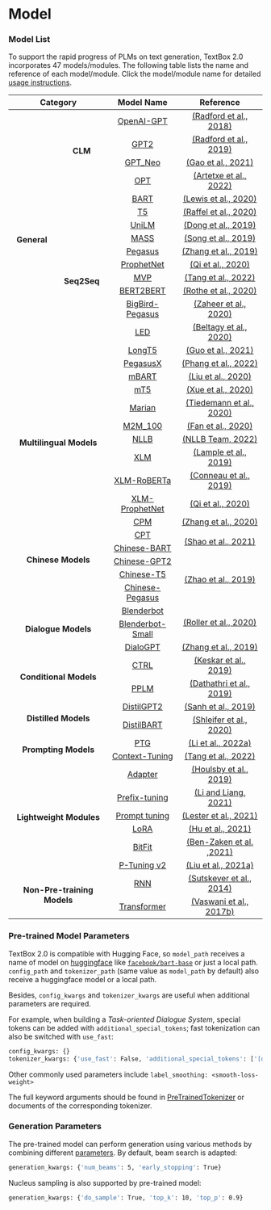 # Model

### Model List

To support the rapid progress of PLMs on text generation, TextBox 2.0 incorporates 47 models/modules. The following table lists the name and reference of each model/module. Click the model/module name for detailed [usage instructions](https://github.com/RUCAIBox/TextBox/tree/2.0.0/instructions).

<!-- Thanks for table generatros https://www.tablesgenerator.com/html_tables -->

<div class="tg-wrap"><table align="center">
<thead>
  <tr>
    <th align="center" colspan="2">Category</th>
    <th align="center">Model Name</th>
    <th align="center">Reference</th>
  </tr>
</thead>
<tbody>
  <tr>
    <td rowspan="16" align="center"><strong>General</strong></td>
    <td rowspan="4" align="center"><strong>CLM</strong></td>
    <td align="center"><a href="https://github.com/RUCAIBox/TextBox/blob/2.0.0/instructions/CLM/OpenAI-GPT.md">OpenAI-GPT</td>
    <td align="center"><a href="https://cdn.openai.com/research-covers/language-unsupervised/language_understanding_paper.pdf">(Radford et al., 2018)</a></td>
  </tr>
  <tr>
    <td align="center"><a href="https://github.com/RUCAIBox/TextBox/blob/2.0.0/instructions/CLM/GPT2.md">GPT2</td>
    <td align="center"><a href="https://cdn.openai.com/better-language-models/language_models_are_unsupervised_multitask_learners.pdf">(Radford et al., 2019)</a></td>
  </tr>
  <tr>
    <td align="center"><a href="https://github.com/RUCAIBox/TextBox/blob/2.0.0/instructions/CLM/GPT_Neo.md">GPT_Neo</td>
    <td align="center"><a href="https://arxiv.org/pdf/2101.00027">(Gao et al., 2021)</a></td>
  </tr>
  <tr>
    <td align="center"><a href="https://github.com/RUCAIBox/TextBox/blob/2.0.0/instructions/CLM/OPT.md">OPT</td>
    <td align="center"><a href="https://arxiv.org/pdf/2205.01068">(Artetxe et al., 2022)</a></td>
  </tr>
  <tr>
    <td rowspan="12" align="center"><strong>Seq2Seq</strong></td>
    <td align="center"><a href="https://github.com/RUCAIBox/TextBox/blob/2.0.0/instructions/Seq2Seq/BART.md">BART</td>
    <td align="center"><a href="https://arxiv.org/pdf/1910.13461">(Lewis et al., 2020)</a></td>
  </tr>
  <tr>
    <td align="center"><a href="https://github.com/RUCAIBox/TextBox/blob/2.0.0/instructions/Seq2Seq/T5.md">T5</td>
    <td align="center"><a href="https://arxiv.org/pdf/1910.10683">(Raffel et al., 2020)</a></td>
  </tr>
  <tr>
    <td align="center"><a href="https://github.com/RUCAIBox/TextBox/blob/2.0.0/instructions/Seq2Seq/UniLM.md">UniLM</td>
    <td align="center"><a href="https://arxiv.org/pdf/1905.03197">(Dong et al., 2019)</a></td>
  </tr>
  <tr>
    <td align="center"><a href="https://github.com/RUCAIBox/TextBox/blob/2.0.0/instructions/Seq2Seq/MASS.md">MASS</td>
    <td align="center"><a href="https://arxiv.org/pdf/1905.02450">(Song et al., 2019)</a></td>
  </tr>
  <tr>
    <td align="center"><a href="https://github.com/RUCAIBox/TextBox/blob/2.0.0/instructions/Seq2Seq/Pegasus.md">Pegasus</td>
    <td align="center"><a href="https://arxiv.org/pdf/1912.08777">(Zhang et al., 2019)</a></td>
  </tr>
  <tr>
    <td align="center"><a href="https://github.com/RUCAIBox/TextBox/blob/2.0.0/instructions/Seq2Seq/ProphetNet.md">ProphetNet</td>
    <td align="center"><a href="https://arxiv.org/pdf/2001.04063">(Qi et al., 2020)</a></td>
  </tr>
  <tr>
    <td align="center"><a href="https://github.com/RUCAIBox/TextBox/blob/2.0.0/instructions/Seq2Seq/MVP.md">MVP</td>
    <td align="center"><a href="https://arxiv.org/pdf/2206.12131">(Tang et al., 2022)</a></td>
  </tr>
  <tr>
    <td align="center"><a href="https://github.com/RUCAIBox/TextBox/blob/2.0.0/instructions/Seq2Seq/BERT2BERT.md">BERT2BERT</td>
    <td align="center"><a href="https://aclanthology.org/2020.tacl-1.18.pdf">(Rothe et al., 2020)</a></td>
  </tr>
  <tr>
    <td align="center"><a href="https://github.com/RUCAIBox/TextBox/blob/2.0.0/instructions/Seq2Seq/BigBird-Pegasus.md">BigBird-Pegasus</td>
    <td align="center"><a href="https://arxiv.org/pdf/2007.14062">(Zaheer et al., 2020)</a></td>
  </tr>
  <tr>
    <td align="center"><a href="https://github.com/RUCAIBox/TextBox/blob/2.0.0/instructions/Seq2Seq/LED.md">LED</td>
    <td align="center"><a href="https://arxiv.org/pdf/2004.05150">(Beltagy et al., 2020)</a></td>
  </tr>
  <tr>
    <td align="center"><a href="https://github.com/RUCAIBox/TextBox/blob/2.0.0/instructions/Seq2Seq/longT5.md">LongT5</td>
    <td align="center"><a href="https://arxiv.org/pdf/2112.07916">(Guo et al., 2021)</a></td>
  </tr>
  <tr>
      <td align="center"><a href="https://github.com/RUCAIBox/TextBox/blob/2.0.0/instructions/Seq2Seq/Pegasus_X.md">PegasusX</a></td>
    <td align="center"><a href="https://arxiv.org/pdf/2208.04347">(Phang et al., 2022)</a></td>
  </tr>



  <tr>
    <td rowspan="8" colspan="2" align="center"><strong>Multilingual Models</strong></td>
    <td align="center"><a href="https://github.com/RUCAIBox/TextBox/blob/2.0.0/instructions/Multilingual%20Models/mBART.md">mBART</a></td>
    <td align="center"><a href="https://arxiv.org/pdf/2001.08210">(Liu et al., 2020)</a></td>
  </tr>
  <tr>
    <td align="center"><a href="https://github.com/RUCAIBox/TextBox/blob/2.0.0/instructions/Multilingual%20Models/mT5.md">mT5</a></td>
    <td align="center"><a href="https://arxiv.org/pdf/2010.11934">(Xue et al., 2020)</a></td>
  </tr>
  <tr>
    <td align="center"><a href="https://github.com/RUCAIBox/TextBox/blob/2.0.0/instructions/Multilingual%20Models/Marian.md">Marian</a></td>
    <td align="center"><a href="https://aclanthology.org/2020.eamt-1.61.pdf">(Tiedemann et al., 2020)</a></td>
  </tr>
  <tr>
    <td align="center"><a href="https://github.com/RUCAIBox/TextBox/blob/2.0.0/instructions/Multilingual%20Models/M2M_100.md">M2M_100</a></td>
    <td align="center"><a href="https://arxiv.org/pdf/2010.11125">(Fan et al., 2020)</a></td>
  </tr>
  <tr>
    <td align="center"><a href="https://github.com/RUCAIBox/TextBox/blob/2.0.0/instructions/Multilingual%20Models/NLLB.md">NLLB</a></td>
    <td align="center"><a href="https://arxiv.org/ftp/arxiv/papers/2207/2207.04672.pdf">(NLLB Team, 2022)</a></td>
  </tr>
  <tr>
    <td align="center"><a href="https://github.com/RUCAIBox/TextBox/blob/2.0.0/instructions/Multilingual%20Models/XLM.md">XLM</a></td>
    <td align="center"><a href="https://arxiv.org/pdf/1901.07291">(Lample et al., 2019)</a></td>
  </tr>
  <tr>
    <td align="center"><a href="https://github.com/RUCAIBox/TextBox/blob/2.0.0/instructions/Multilingual%20Models/XLM-RoBERTa.md">XLM-RoBERTa</a></td>
    <td align="center"><a href="https://arxiv.org/pdf/1911.02116">(Conneau et al., 2019)</a></td>
  </tr>
  <tr>
    <td align="center"><a href="https://github.com/RUCAIBox/TextBox/blob/2.0.0/instructions/Multilingual%20Models/XLM-ProphetNet.md">XLM-ProphetNet</a></td>
    <td align="center"><a href="https://arxiv.org/pdf/2001.04063">(Qi et al., 2020)</a></td>
  </tr>

  <tr>
  <td rowspan="6" colspan="2" align="center"><strong>Chinese Models</strong></td>
    <td align="center"><a href="https://github.com/RUCAIBox/TextBox/blob/2.0.0/instructions/Chinese%20Models/CPM.md">CPM</a></td>
    <td align="center"><a href="https://arxiv.org/pdf/2012.00413">(Zhang et al., 2020)</a></td>
  </tr>
  <tr>
    <td align="center"><a href="https://github.com/RUCAIBox/TextBox/blob/2.0.0/instructions/Chinese%20Models/CPT.md">CPT</a></td>
    <td align="center" rowspan="2"><a href="https://arxiv.org/pdf/2109.05729">(Shao et al., 2021)</a></td>
  </tr>
  <tr>
    <td align="center"><a href="https://github.com/RUCAIBox/TextBox/blob/2.0.0/instructions/Chinese%20Models/Chinese-BART.md">Chinese-BART</a></td>
  </tr>
  <tr>
    <td align="center"><a href="https://github.com/RUCAIBox/TextBox/blob/2.0.0/instructions/Chinese%20Models/Chinese-GPT2.md">Chinese-GPT2</a></td>
    <td align="center" rowspan="3"><a href="https://arxiv.org/pdf/1909.05658">(Zhao et al., 2019)</a></td>
  </tr>
  <tr>
    <td align="center"><a href="https://github.com/RUCAIBox/TextBox/blob/2.0.0/instructions/Chinese%20Models/Chinese-T5.md">Chinese-T5</a></td>
  </tr>
  <tr>
    <td align="center"><a href="https://github.com/RUCAIBox/TextBox/blob/2.0.0/instructions/Chinese%20Models/Chinese-Pegasus.md">Chinese-Pegasus</a></td>
  </tr>

  <tr>
    <td rowspan="3" colspan="2" align="center"><strong>Dialogue Models</strong></td>
    <td align="center"><a href="https://github.com/RUCAIBox/TextBox/blob/2.0.0/instructions/Dialogue%20Models/Blenderbot.md">Blenderbot</a></td>
    <td align="center" rowspan="2"><a href="https://arxiv.org/pdf/2004.13637">(Roller et al., 2020)</a></td>
  </tr>
  <tr>
    <td align="center"><a href="https://github.com/RUCAIBox/TextBox/blob/2.0.0/instructions/Dialogue%20Models/Blenderbot-Small.md">Blenderbot-Small</a></td>
  </tr>
  <tr>
    <td align="center"><a href="https://github.com/RUCAIBox/TextBox/blob/2.0.0/instructions/Dialogue%20Models/DialoGPT.md">DialoGPT</a></td>
    <td align="center"><a href="https://arxiv.org/pdf/1911.00536">(Zhang et al., 2019)</a></td>
  </tr>

  <tr>
    <td rowspan="2" colspan="2" align="center"><strong>Conditional Models</strong></td>
    <td align="center"><a href="https://github.com/RUCAIBox/TextBox/blob/2.0.0/instructions/Conditional%20Models/CTRL.md">CTRL</a></td>
    <td align="center"><a href="https://arxiv.org/pdf/1909.05858">(Keskar et al., 2019)</a></td>
  </tr>
  <tr>
    <td align="center"><a href="https://github.com/RUCAIBox/TextBox/blob/2.0.0/instructions/Conditional%20Models/PPLM.md">PPLM</a></td>
    <td align="center"><a href="https://arxiv.org/pdf/1912.02164">(Dathathri et al., 2019)</a></td>
  </tr>

  <tr>
    <td rowspan="2" colspan="2" align="center"><strong>Distilled Models</strong></td>
    <td align="center"><a href="https://github.com/RUCAIBox/TextBox/blob/2.0.0/instructions/Distilled%20Models/DistilGPT2.md">DistilGPT2</a></td>
    <td align="center"><a href="https://arxiv.org/pdf/1910.01108">(Sanh et al., 2019)</a></td>
  </tr>
  <tr>
    <td align="center"><a href="https://github.com/RUCAIBox/TextBox/blob/2.0.0/instructions/Distilled%20Models/DistilBART.md">DistilBART</a></td>
    <td align="center"><a href="https://arxiv.org/pdf/2010.13002">(Shleifer et al., 2020)</a></td>
  </tr>

  <tr>
    <td rowspan="2" colspan="2" align="center"><strong>Prompting Models</strong></td>
    <td align="center"><a href="https://github.com/RUCAIBox/TextBox/blob/2.0.0/instructions/Prompting%20Models/PTG.md">PTG</a></td>
    <td align="center"><a href="https://arxiv.org/pdf/2205.01543">(Li et al., 2022a)</a></td>
  </tr>
  <tr>
    <td align="center"><a href="https://github.com/RUCAIBox/TextBox/blob/2.0.0/instructions/Prompting%20Models/Context-Tuning.md">Context-Tuning</a></td>
    <td align="center"><a href="https://arxiv.org/pdf/2201.08670">(Tang et al., 2022)</a></td>
  </tr>

  <tr>
  <td rowspan="6" colspan="2" align="center"><strong>Lightweight Modules</strong></td>
    <td align="center"><a href="https://github.com/RUCAIBox/TextBox/blob/2.0.0/instructions/Lightweight%20Modules/Adapter.md">Adapter</a></td>
    <td align="center"><a href="https://arxiv.org/pdf/1902.00751">(Houlsby et al., 2019)</a></td>
  </tr>
  <tr>
    <td align="center"><a href="https://github.com/RUCAIBox/TextBox/blob/2.0.0/instructions/Lightweight%20Modules/Prefix-tuning.md">Prefix-tuning</a></td>
    <td align="center"><a href="https://arxiv.org/pdf/2101.00190">(Li and Liang, 2021)</a></td>
  </tr>
  <tr>
    <td align="center"><a href="https://github.com/RUCAIBox/TextBox/blob/2.0.0/instructions/Lightweight%20Modules/Prompt%20tuning.md">Prompt tuning</a></td>
    <td align="center"><a href="https://arxiv.org/pdf/2104.08691">(Lester et al., 2021)</a></td>
  <tr>
    <td align="center"><a href="https://github.com/RUCAIBox/TextBox/blob/2.0.0/instructions/Lightweight%20Modules/LoRA.md">LoRA</a></td>
    <td align="center"><a href="https://arxiv.org/pdf/2106.09685">(Hu et al., 2021)</a></td>
  </tr>
  <tr>
    <td align="center"><a href="https://github.com/RUCAIBox/TextBox/blob/2.0.0/instructions/Lightweight%20Modules/BitFit.md">BitFit</a></td>
    <td align="center"><a href="https://arxiv.org/pdf/2106.10199">(Ben-Zaken et al. ,2021)</a></td>
  </tr>
  <tr>
    <td align="center"><a href="https://github.com/RUCAIBox/TextBox/blob/2.0.0/instructions/Lightweight%20Modules/P-Tuning%20v2.md">P-Tuning v2</a></td>
    <td align="center"><a href="https://arxiv.org/pdf/2110.07602">(Liu et al., 2021a)</a></td>
  </tr>

  <tr>
    <td rowspan="2" colspan="2" align="center"><strong>Non-Pre-training Models</strong></td>
    <td align="center"><a href="https://github.com/RUCAIBox/TextBox/blob/2.0.0/instructions/RNN.md">RNN</a></td>
    <td align="center"><a href="https://arxiv.org/pdf/1409.3215">(Sutskever et al., 2014)</a></td>
  </tr>
  <tr>
    <td align="center"><a href="https://github.com/RUCAIBox/TextBox/blob/2.0.0/instructions/transformer.md">Transformer</a></td>
    <td align="center"><a href="https://arxiv.org/pdf/1706.03762">(Vaswani et al., 2017b)</a></td>
  </tr>

</tbody>
</table></div>

### Pre-trained Model Parameters

TextBox 2.0 is compatible with Hugging Face, so `model_path` receives a name of model on [huggingface](https://huggingface.co/models) like [`facebook/bart-base`](https://huggingface.co/models?search=facebook%2Fbart-base) or just a local path.  `config_path` and `tokenizer_path` (same value as `model_path` by default) also receive a huggingface model or a local path. 

Besides, `config_kwargs` and `tokenizer_kwargs` are useful when additional parameters are required.

For example, when building a *Task-oriented Dialogue System*, special tokens can be added with `additional_special_tokens`; fast tokenization can also be switched with `use_fast`:

```bash
config_kwargs: {}
tokenizer_kwargs: {'use_fast': False, 'additional_special_tokens': ['[db_0]', '[db_1]', '[db_2]'] }
```

Other commonly used parameters include `label_smoothing: <smooth-loss-weight>`

The full keyword arguments should be found in [PreTrainedTokenizer](https://huggingface.co/docs/transformers/v4.21.0/en/main_classes/tokenizer#transformers.PreTrainedTokenizer) or documents of the corresponding tokenizer.

### Generation Parameters

The pre-trained model can perform generation using various methods by combining different [parameters](https://huggingface.co/docs/transformers/main/en/main_classes/text_generation#transformers.generation_utils.GenerationMixin.generate). By default, beam search is adapted:

```bash
generation_kwargs: {'num_beams': 5, 'early_stopping': True}
```

Nucleus sampling is also supported by pre-trained model:

```bash
generation_kwargs: {'do_sample': True, 'top_k': 10, 'top_p': 0.9}
```


